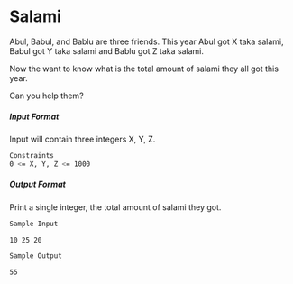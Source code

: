 # Salami

Abul, Babul, and Bablu are three friends. This year Abul got X taka salami, Babul got Y taka salami and Bablu got Z taka salami.

Now the want to know what is the total amount of salami they all got this year.

Can you help them?

##### Input Format

Input will contain three integers X, Y, Z.
```bash
Constraints
0 <= X, Y, Z <= 1000
```
##### Output Format

Print a single integer, the total amount of salami they got.
```bash
Sample Input

10 25 20

Sample Output

55